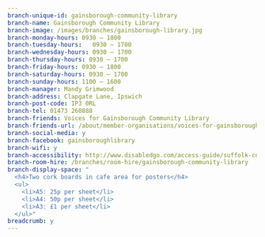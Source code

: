 ```yaml
---
branch-unique-id: gainsborough-community-library
branch-name: Gainsborough Community Library
branch-image: /images/branches/gainsborough-library.jpg
branch-monday-hours: 0930 – 1800
branch-tuesday-hours:	0930 – 1700
branch-wednesday-hours: 0930 – 1700
branch-thursday-hours: 0930 – 1700
branch-friday-hours: 0930 – 1800
branch-saturday-hours: 0930 – 1700
branch-sunday-hours: 1100 – 1600
branch-manager: Mandy Grimwood
branch-address: Clapgate Lane, Ipswich
branch-post-code: IP3 0RL
branch-tel: 01473 260888
branch-friends: Voices for Gainsborough Community Library
branch-friends-url: /about/member-organisations/voices-for-gainsborough-community-library
branch-social-media: y
branch-facebook: gainsboroughlibrary
branch-wifi: y
branch-accessibility: http://www.disabledgo.com/access-guide/suffolk-county-council/gainsborough-community-library-2
branch-room-hire: /branches/room-hire/gainsborough-community-library
branch-display-space: "
  <h4>Two cork boards in cafe area for posters</h4>
  <ul>
    <li>A5: 25p per sheet</li>
    <li>A4: 50p per sheet</li>
    <li>A3: £1 per sheet</li>
  </ul>"
breadcrumb: y
---
```

